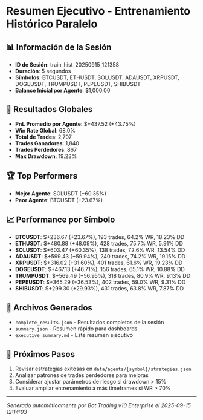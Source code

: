 # Resumen Ejecutivo - Entrenamiento Histórico Paralelo

## 📊 Información de la Sesión
- **ID de Sesión**: train_hist_20250915_121358
- **Duración**: 5 segundos
- **Símbolos**: BTCUSDT, ETHUSDT, SOLUSDT, ADAUSDT, XRPUSDT, DOGEUSDT, TRUMPUSDT, PEPEUSDT, SHIBUSDT
- **Balance Inicial por Agente**: $1,000.00

## 🎯 Resultados Globales
- **PnL Promedio por Agente**: $+437.52 (+43.75%)
- **Win Rate Global**: 68.0%
- **Total de Trades**: 2,707
- **Trades Ganadores**: 1,840
- **Trades Perdedores**: 867
- **Max Drawdown**: 19.23%

## 🏆 Top Performers
- **Mejor Agente**: SOLUSDT (+60.35%)
- **Peor Agente**: BTCUSDT (+23.67%)

## 📈 Performance por Símbolo
- **BTCUSDT**: $+236.67 (+23.67%), 193 trades, 64.2% WR, 18.23% DD
- **ETHUSDT**: $+480.88 (+48.09%), 428 trades, 75.7% WR, 5.91% DD
- **SOLUSDT**: $+603.47 (+60.35%), 138 trades, 72.6% WR, 13.54% DD
- **ADAUSDT**: $+599.43 (+59.94%), 240 trades, 74.2% WR, 19.15% DD
- **XRPUSDT**: $+316.02 (+31.60%), 401 trades, 61.6% WR, 19.23% DD
- **DOGEUSDT**: $+467.13 (+46.71%), 156 trades, 65.1% WR, 10.88% DD
- **TRUMPUSDT**: $+569.49 (+56.95%), 318 trades, 80.9% WR, 9.13% DD
- **PEPEUSDT**: $+365.29 (+36.53%), 402 trades, 59.0% WR, 9.31% DD
- **SHIBUSDT**: $+299.30 (+29.93%), 431 trades, 63.8% WR, 7.87% DD

## 📁 Archivos Generados
- `complete_results.json` - Resultados completos de la sesión
- `summary.json` - Resumen rápido para dashboards
- `executive_summary.md` - Este resumen ejecutivo

## 🎯 Próximos Pasos
1. Revisar estrategias exitosas en `data/agents/{symbol}/strategies.json`
2. Analizar patrones de trades perdedores para mejoras
3. Considerar ajustar parámetros de riesgo si drawdown > 15%
4. Evaluar ampliar entrenamiento a más timeframes si WR > 70%

---
*Generado automáticamente por Bot Trading v10 Enterprise el 2025-09-15 12:14:03*
